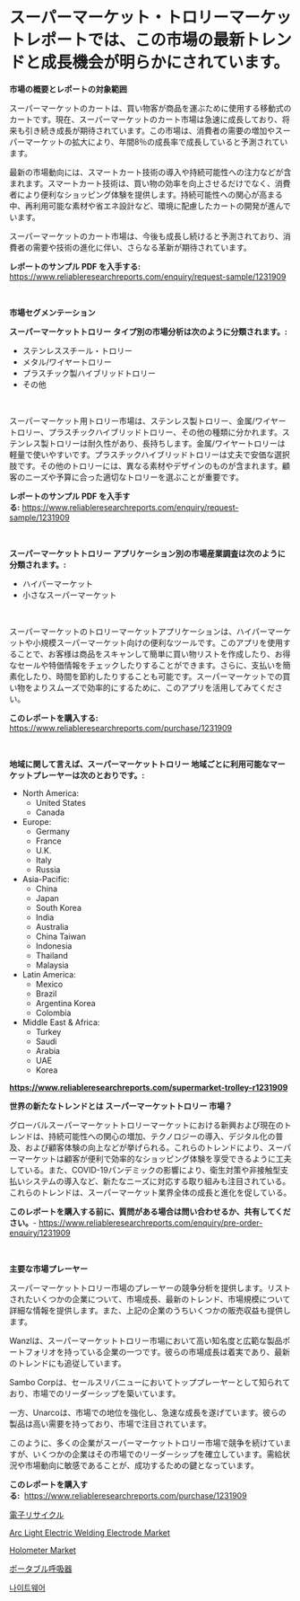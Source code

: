 <p><h1>スーパーマーケット・トロリーマーケットレポートでは、この市場の最新トレンドと成長機会が明らかにされています。</h1></p><p><strong>市場の概要とレポートの対象範囲</strong></p>
<p><p>スーパーマーケットのカートは、買い物客が商品を運ぶために使用する移動式のカートです。現在、スーパーマーケットのカート市場は急速に成長しており、将来も引き続き成長が期待されています。この市場は、消費者の需要の増加やスーパーマーケットの拡大により、年間8％の成長率で成長していると予測されています。</p><p>最新の市場動向には、スマートカート技術の導入や持続可能性への注力などが含まれます。スマートカート技術は、買い物の効率を向上させるだけでなく、消費者により便利なショッピング体験を提供します。持続可能性への関心が高まる中、再利用可能な素材や省エネ設計など、環境に配慮したカートの開発が進んでいます。</p><p>スーパーマーケットのカート市場は、今後も成長し続けると予測されており、消費者の需要や技術の進化に伴い、さらなる革新が期待されています。</p></p>
<p><strong>レポートのサンプル PDF を入手する:</strong> <a href="https://www.reliableresearchreports.com/enquiry/request-sample/1231909">https://www.reliableresearchreports.com/enquiry/request-sample/1231909</a></p>
<p>&nbsp;</p>
<p><strong>市場セグメンテーション</strong></p>
<p><strong>スーパーマーケットトロリー タイプ別の市場分析は次のように分類されます。:</strong></p>
<p><ul><li>ステンレススチール・トロリー</li><li>メタル/ワイヤートロリー</li><li>プラスチック製ハイブリッドトロリー</li><li>その他</li></ul></p>
<p>&nbsp;</p>
<p><p>スーパーマーケット用トロリー市場は、ステンレス製トロリー、金属/ワイヤートロリー、プラスチックハイブリッドトロリー、その他の種類に分かれます。ステンレス製トロリーは耐久性があり、長持ちします。金属/ワイヤートロリーは軽量で使いやすいです。プラスチックハイブリッドトロリーは丈夫で安価な選択肢です。その他のトロリーには、異なる素材やデザインのものが含まれます。顧客のニーズや予算に合った適切なトロリーを選ぶことが重要です。</p></p>
<p><strong>レポートのサンプル PDF を入手する:</strong>&nbsp;<a href="https://www.reliableresearchreports.com/enquiry/request-sample/1231909">https://www.reliableresearchreports.com/enquiry/request-sample/1231909</a></p>
<p>&nbsp;</p>
<p><strong> スーパーマーケットトロリー アプリケーション別の市場産業調査は次のように分類されます。:</strong></p>
<p><ul><li>ハイパーマーケット</li><li>小さなスーパーマーケット</li></ul></p>
<p>&nbsp;</p>
<p><p>スーパーマーケットのトロリーマーケットアプリケーションは、ハイパーマーケットや小規模スーパーマーケット向けの便利なツールです。このアプリを使用することで、お客様は商品をスキャンして簡単に買い物リストを作成したり、お得なセールや特価情報をチェックしたりすることができます。さらに、支払いを簡素化したり、時間を節約したりすることも可能です。スーパーマーケットでの買い物をよりスムーズで効率的にするために、このアプリを活用してみてください。</p></p>
<p><strong>このレポートを購入する:</strong>&nbsp; <a href="https://www.reliableresearchreports.com/purchase/1231909">https://www.reliableresearchreports.com/purchase/1231909</a></p>
<p>&nbsp;</p>
<p><strong>地域に関して言えば、スーパーマーケットトロリー 地域ごとに利用可能なマーケットプレーヤーは次のとおりです。:</strong></p>
<p><ul>
    <li>
        North America:
        <ul>
            <li>United States</li>
            <li>Canada</li>
        </ul>
    </li>
    <li>
        Europe:
        <ul>
            <li>Germany</li>
            <li>France</li>
            <li>U.K.</li>
            <li>Italy</li>
            <li>Russia</li>
        </ul>
    </li>
    <li>
        Asia-Pacific:
        <ul>
            <li>China</li>
            <li>Japan</li>
            <li>South Korea</li>
            <li>India</li>
            <li>Australia</li>
            <li>China Taiwan</li>
            <li>Indonesia</li>
            <li>Thailand</li>
            <li>Malaysia</li>
        </ul>
    </li>
    <li>
        Latin America:
        <ul>
            <li>Mexico</li>
            <li>Brazil</li>
            <li>Argentina Korea</li>
            <li>Colombia</li>
        </ul>
    </li>
    <li>
        Middle East & Africa:
        <ul>
            <li>Turkey</li>
            <li>Saudi</li>
            <li>Arabia</li>
            <li>UAE</li>
            <li>Korea</li>
        </ul>
    </li>
    </ul></p>
<p><strong><a href="https://www.reliableresearchreports.com/supermarket-trolley-r1231909">https://www.reliableresearchreports.com/supermarket-trolley-r1231909</a></strong>&nbsp;</p>
<p><strong>世界の新たなトレンドとは スーパーマーケットトロリー 市場？</strong></p>
<p><p>グローバルスーパーマーケットトロリーマーケットにおける新興および現在のトレンドは、持続可能性への関心の増加、テクノロジーの導入、デジタル化の普及、および顧客体験の向上などが挙げられる。これらのトレンドにより、スーパーマーケットは顧客が便利で効率的なショッピング体験を享受できるように工夫している。また、COVID-19パンデミックの影響により、衛生対策や非接触型支払いシステムの導入など、新たなニーズに対応する取り組みも注目されている。これらのトレンドは、スーパーマーケット業界全体の成長と進化を促している。</p></p>
<p><strong>このレポートを購入する前に、質問がある場合は問い合わせるか、共有してください。</strong>- <a href="https://www.reliableresearchreports.com/enquiry/pre-order-enquiry/1231909">https://www.reliableresearchreports.com/enquiry/pre-order-enquiry/1231909</a></p>
<p>&nbsp;</p>
<p><strong>主要な市場プレーヤー</strong></p>
<p><p>スーパーマーケットトロリー市場のプレーヤーの競争分析を提供します。リストされたいくつかの企業について、市場成長、最新のトレンド、市場規模について詳細な情報を提供します。また、上記の企業のうちいくつかの販売収益も提供します。 </p><p>Wanzlは、スーパーマーケットトロリー市場において高い知名度と広範な製品ポートフォリオを持っている企業の一つです。彼らの市場成長は着実であり、最新のトレンドにも追従しています。 </p><p>Sambo Corpは、セールスリバニューにおいてトッププレーヤーとして知られており、市場でのリーダーシップを築いています。 </p><p>一方、Unarcoは、市場での地位を強化し、急速な成長を遂げています。彼らの製品は高い需要を持っており、市場で注目されています。 </p><p>このように、多くの企業がスーパーマーケットトロリー市場で競争を続けていますが、いくつかの企業はその市場でのリーダーシップを確立しています。需給状況や市場動向に敏感であることが、成功するための鍵となっています。</p></p>
<p><strong>このレポートを購入する:</strong>&nbsp;&nbsp;<a href="https://www.reliableresearchreports.com/purchase/1231909">https://www.reliableresearchreports.com/purchase/1231909</a></p>
<p><p><a href="https://medium.com/@mares423/2024%E5%B9%B4%E3%81%8B%E3%82%892031%E5%B9%B4%E3%81%BE%E3%81%A7%E3%81%AE%E6%9C%9F%E9%96%93%E3%81%AB%E4%BA%88%E6%B8%AC%E3%81%95%E3%82%8C%E3%82%8B%E9%9B%BB%E5%AD%90%E3%83%AA%E3%82%B5%E3%82%A4%E3%82%AF%E3%83%AB%E5%B8%82%E5%A0%B4%E5%88%86%E6%9E%90%E3%81%A8%E8%A6%8F%E6%A8%A1%E4%BA%88%E6%B8%AC-ae6f6c503a64">電子リサイクル</a></p><p><a href="https://www.linkedin.com/pulse/arc-light-electric-welding-electrode-market-goal-estimating-repfe?trackingId=7hhHeWg1Ya0%2FBTD%2Fz2T%2FJw%3D%3D">Arc Light Electric Welding Electrode Market</a></p><p><a href="https://github.com/markusgodoy/Market-Research-Report-List-2/blob/main/holometer-market.md">Holometer Market</a></p><p><a href="https://medium.com/@arimuller2009/%E6%90%BA%E5%B8%AF%E5%9E%8B%E5%91%BC%E5%90%B8%E5%99%A8%E5%B8%82%E5%A0%B4%E8%A6%8F%E6%A8%A1-cagr-%E3%83%88%E3%83%AC%E3%83%B3%E3%83%89-2024%E5%B9%B4%E3%81%8B%E3%82%892030%E5%B9%B4-2e444105d463">ポータブル呼吸器</a></p><p><a href="https://medium.com/@dessierohan2023/%EC%95%BC%EA%B0%84%EB%B3%B5-%EC%8B%9C%EC%9E%A5-%EC%9D%B8%EC%82%AC%EC%9D%B4%ED%8A%B8-%EC%8B%9C%EC%9E%A5-%EB%8F%99%ED%96%A5-%EC%84%B1%EC%9E%A5-2024%EC%97%90%EC%84%9C-2031%EB%85%84%EA%B9%8C%EC%A7%80-%EC%98%88%EC%B8%A1%EB%90%9C-%EA%B2%83-dca287dc6c09">나이트웨어</a></p></p>